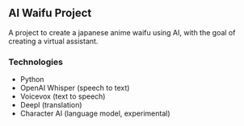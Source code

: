 ## AI Waifu Project

A project to create a japanese anime waifu using AI, with the goal of creating a virtual assistant.

### Technologies

- Python
- OpenAI Whisper (speech to text)
- Voicevox (text to speech)
- Deepl (translation)
- Character AI (language model, experimental)
